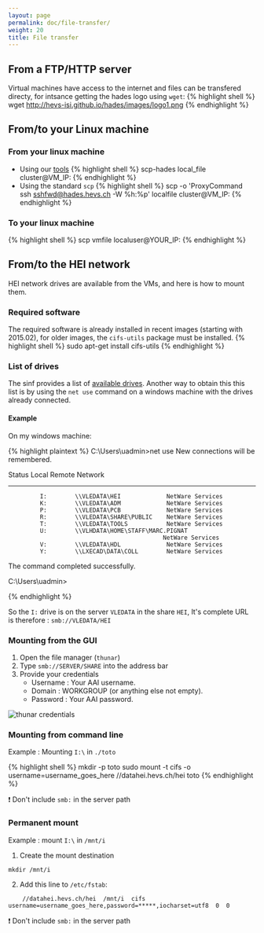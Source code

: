 ```yaml
---
layout: page
permalink: doc/file-transfer/
weight: 20
title: File transfer
---
```


## From a FTP/HTTP server
Virtual machines have access to the internet and files can be transfered directy, for intsance getting the hades logo using `wget`:
{% highlight shell %}
wget http://hevs-isi.github.io/hades/images/logo1.png
{% endhighlight %}

## From/to your Linux machine

### From your linux machine
* Using our [tools](../tools)
{% highlight shell %}
scp-hades local_file cluster@VM_IP:
{% endhighlight %}
* Using the standard `scp`
{% highlight shell %}
scp -o 'ProxyCommand ssh sshfwd@hades.hevs.ch -W %h:%p' localfile cluster@VM_IP:
{% endhighlight %}

### To your linux machine
{% highlight shell %}
scp vmfile localuser@YOUR_IP:
{% endhighlight %}


## From/to the HEI network
HEI network drives are available from the VMs, and here is how to mount them.

### Required software
The required software is already installed in recent images (starting with 2015.02), for older images, the `cifs-utils` package must be installed.
{% highlight shell %}
sudo apt-get install cifs-utils
{% endhighlight %}

### List of drives
The sinf provides a list of [available drives](https://sinf.hevs.ch/fr-fr/Ressources/R%C3%A9seau/Lecteurs-r%C3%A9seau).
Another way to obtain this this list is by using the `net use` command on a windows machine with the drives already connected.

#### Example
On my windows machine:

{% highlight plaintext %}
C:\Users\uadmin>net use
New connections will be remembered.


Status       Local     Remote                    Network

-------------------------------------------------------------------------------
             I:        \\VLEDATA\HEI             NetWare Services
             K:        \\VLEDATA\ADM             NetWare Services
             P:        \\VLEDATA\PCB             NetWare Services
             R:        \\VLEDATA\SHARE\PUBLIC    NetWare Services
             T:        \\VLEDATA\TOOLS           NetWare Services
             U:        \\VLHDATA\HOME\STAFF\MARC.PIGNAT
                                                NetWare Services
             V:        \\VLEDATA\HDL             NetWare Services
             Y:        \\LXECAD\DATA\COLL        NetWare Services
The command completed successfully.


C:\Users\uadmin>

{% endhighlight %}


So the `I:` drive is on the server `VLEDATA` in the share `HEI`, It's complete URL is therefore : `smb://VLEDATA/HEI`


### Mounting from the GUI
1. Open the file manager (`thunar`)
2. Type `smb://SERVER/SHARE` into the address bar
3. Provide your credentials
	* Username : Your AAI username.
	* Domain : WORKGROUP (or anything else not empty).
	* Password : Your AAI password.

![thunar credentials](../../images/doc/thunar_network_drive.png)

### Mounting from command line
Example : Mounting `I:\` in `./toto`

{% highlight shell %}
mkdir -p toto
sudo mount -t cifs -o username=username_goes_here //datahei.hevs.ch/hei toto
{% endhighlight %}

:exclamation: Don't include `smb:` in the server path

### Permanent mount
Example : mount `I:\` in `/mnt/i`

1. Create the mount destination
```
mkdir /mnt/i
```

2. Add this line to `/etc/fstab`:
```
	//datahei.hevs.ch/hei  /mnt/i  cifs  username=username_goes_here,password=*****,iocharset=utf8  0  0
```
:exclamation: Don't include `smb:` in the server path

